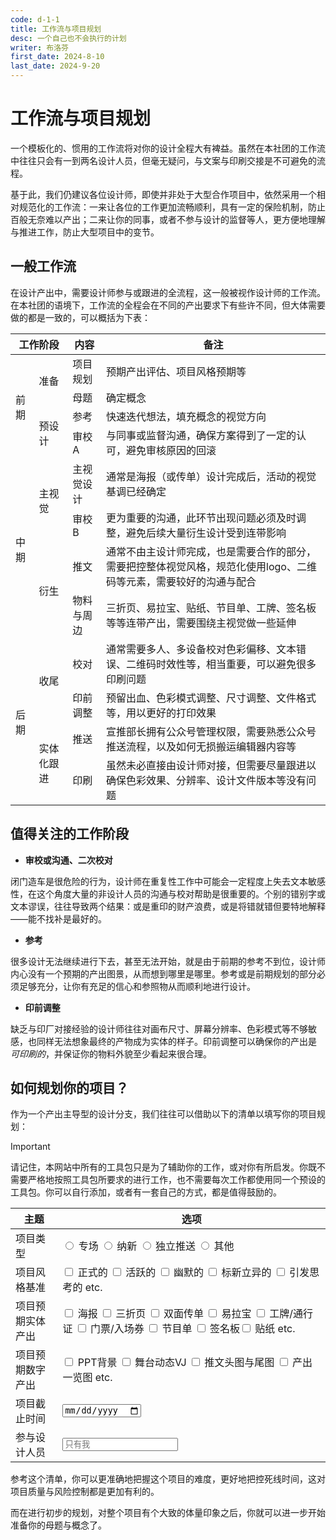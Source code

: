 ```yaml
---
code: d-1-1
title: 工作流与项目规划
desc: 一个自己也不会执行的计划
writer: 布洛芬
first_date: 2024-8-10
last_date: 2024-9-20
---
```


# 工作流与项目规划

一个模板化的、惯用的工作流将对你的设计全程大有裨益。虽然在本社团的工作流中往往只会有一到两名设计人员，但毫无疑问，与文案与印刷交接是不可避免的流程。

基于此，我们仍建议各位设计师，即使并非处于大型合作项目中，依然采用一个相对规范化的工作流：一来让各位的工作更加流畅顺利，具有一定的保险机制，防止百般无奈难以产出；二来让你的同事，或者不参与设计的监督等人，更方便地理解与推进工作，防止大型项目中的变节。

## 一般工作流

在设计产出中，需要设计师参与或跟进的全流程，这一般被视作设计师的工作流。在本社团的语境下，工作流的全程会在不同的产出要求下有些许不同，但大体需要做的都是一致的，可以概括为下表：

<table>
    <thead>
        <tr>
            <th colspan="2" >工作阶段</th>
            <th>内容</th>
            <th>备注</th>
        </tr>
    </thead>
    <tr>
        <td rowspan="4">前期</td>
        <td rowspan="2">准备</td>
        <td>项目规划</td>
        <td>预期产出评估、项目风格预期等</td>
    </tr>
    <tr>
     <td style="display:none"></td>
     <td>母题</td>
  <td>确定概念</td>
    </tr>
    <tr>
        <td style="display:none"></td>
     <td rowspan="2">预设计</td>
     <td>参考</td>
        <td>快速迭代想法，填充概念的视觉方向</td>
    </tr>
    <tr>
     <td style="display:none"></td>
     <td>审校A</td>
     <td>与同事或监督沟通，确保方案得到了一定的认可，避免审核原因的回滚</td>
    </tr>
    <tr>
        <td rowspan="4">中期</td>
        <td rowspan="2">主视觉</td>
        <td>主视觉设计</td>
        <td>通常是海报（或传单）设计完成后，活动的视觉基调已经确定</td>
    </tr>
    <tr>
     <td style="display:none"></td>
     <td>审校B</td>
     <td>更为重要的沟通，此环节出现问题必须及时调整，避免后续大量衍生设计受到连带影响</td>
    </tr>
    <tr>
        <td style="display:none"></td>
        <td rowspan="2">衍生</td>
        <td>推文</td>
        <td>通常不由主设计师完成，也是需要合作的部分，需要把控整体视觉风格，规范化使用logo、二维码等元素，需要较好的沟通与配合</td>
    </tr>
    <tr>
     <td style="display:none"></td>
     <td>物料与周边</td>
     <td>三折页、易拉宝、贴纸、节目单、工牌、签名板等等连带产出，需要围绕主视觉做一些延伸</td>
    </tr>
    <tr>
        <td rowspan="4">后期</td>
        <td rowspan="2">收尾</td>
        <td>校对</td>
        <td>通常需要多人、多设备校对色彩偏移、文本错误、二维码时效性等，相当重要，可以避免很多印刷问题</td>
    </tr>
    <tr>
     <td style="display:none"></td>
     <td>印前调整</td>
     <td>预留出血、色彩模式调整、尺寸调整、文件格式等，用以更好的打印效果</td>
    </tr>
    <tr>
        <td style="display:none"></td>
        <td rowspan="2">实体化跟进</td>
        <td>推送</td>
        <td>宣推部长拥有公众号管理权限，需要熟悉公众号推送流程，以及如何无损搬运编辑器内容等</td>
    </tr>
    <tr>
     <td style="display:none"></td>
        <td>印刷</td>
        <td>虽然未必直接由设计师对接，但需要尽量跟进以确保色彩效果、分辨率、设计文件版本等没有问题</td>
    </tr>
</table>

## 值得关注的工作阶段

- **审校或沟通、二次校对**

 闭门造车是很危险的行为，设计师在重复性工作中可能会一定程度上失去文本敏感性，在这个角度大量的非设计人员的沟通与校对帮助是很重要的。个别的错别字或文本谬误，往往导致两个结果：或是重印的财产浪费，或是将错就错但要特地解释——能不找补是最好的。

- **参考**

 很多设计无法继续进行下去，甚至无法开始，就是由于前期的参考不到位，设计师内心没有一个预期的产出图景，从而想到哪里是哪里。参考或是前期规划的部分必须足够充分，让你有充足的信心和参照物从而顺利地进行设计。

- **印前调整**

 缺乏与印厂对接经验的设计师往往对画布尺寸、屏幕分辨率、色彩模式等不够敏感，也同样无法想象最终的产物成为实体的样子。印前调整可以确保你的产出是 *可印刷的*，并保证你的物料外貌至少看起来很合理。

## 如何规划你的项目？

作为一个产出主导型的设计分支，我们往往可以借助以下的清单以填写你的项目规划：

> [!IMPORTANT]
>
> 请记住，本网站中所有的工具包只是为了辅助你的工作，或对你有所启发。你既不需要严格地按照工具包所要求的进行工作，也不需要每次工作都使用同一个预设的工具包。你可以自行添加，或者有一套自己的方式，都是值得鼓励的。

| 主题             | 选项                                                         |
| ---------------- | ------------------------------------------------------------ |
| 项目类型         | <input type="radio" name="project-type" /> 专场 <input type="radio" name="project-type" /> 纳新 <input type="radio" name="project-type" /> 独立推送 <input type="radio" name="project-type" /> 其他 |
| 项目风格基准     | <input type="checkbox" /> 正式的 <input type="checkbox" /> 活跃的 <input type="checkbox" /> 幽默的 <input type="checkbox" /> 标新立异的 <input type="checkbox" /> 引发思考的 etc. |
| 项目预期实体产出 | <input type="checkbox" /> 海报 <input type="checkbox" /> 三折页 <input type="checkbox" /> 双面传单 <input type="checkbox" /> 易拉宝 <input type="checkbox" /> 工牌/通行证 <input type="checkbox" /> 门票/入场券 <input type="checkbox" /> 节目单 <input type="checkbox" /> 签名板<input type="checkbox" /> 贴纸 etc. |
| 项目预期数字产出 | <input type="checkbox" /> PPT背景 <input type="checkbox" /> 舞台动态VJ <input type="checkbox" /> 推文头图与尾图 <input type="checkbox" /> 产出一览图 etc. |
| 项目截止时间     | <input type="date" />                                        |
| 参与设计人员     | <input type="text" placeholder="只有我" />                   |

参考这个清单，你可以更准确地把握这个项目的难度，更好地把控死线时间，这对项目质量与风险控制都是更加有利的。

而在进行初步的规划，对整个项目有个大致的体量印象之后，你就可以进一步开始准备你的母题与概念了。